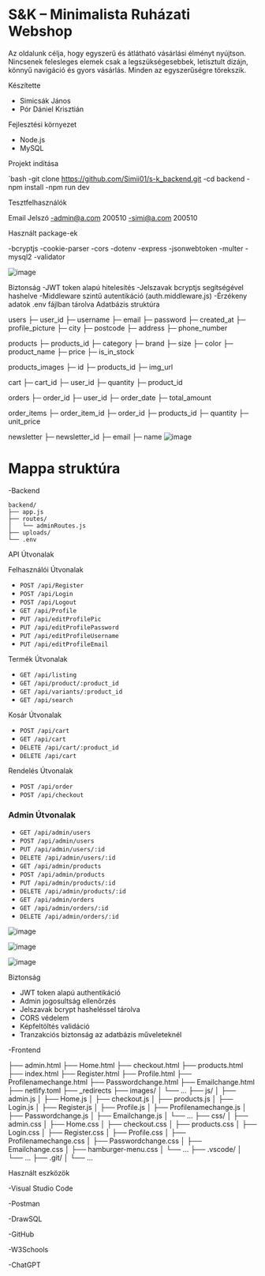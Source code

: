 # S&K – Minimalista Ruházati Webshop

Az oldalunk célja, hogy egyszerű és átlátható vásárlási élményt nyújtson. Nincsenek felesleges elemek csak a legszükségesebbek, letisztult dizájn, könnyű navigáció és gyors vásárlás. Minden az egyszerűségre törekszik.

Készítette

- Simicsák János  
- Pór Dániel Krisztián

Fejlesztési környezet

- Node.js  
- MySQL

Projekt indítása

`bash
-git clone https://github.com/Simii01/s-k_backend.git
-cd backend
-npm install
-npm run dev


Tesztfelhasználók

Email	Jelszó
-admin@a.com	200510
-simi@a.com	    200510

Használt package-ek

-bcryptjs
-cookie-parser
-cors
-dotenv
-express
-jsonwebtoken
-multer
-mysql2
-validator



![image](https://github.com/user-attachments/assets/ebd6d648-297f-4622-89ac-9fa5f5a3edbd)


Biztonság
-JWT token alapú hitelesítés
-Jelszavak bcryptjs segítségével hashelve
-Middleware szintű autentikáció (auth.middleware.js)
-Érzékeny adatok .env fájlban tárolva
Adatbázis struktúra

users
 ├─ user_id
 ├─ username
 ├─ email
 ├─ password
 ├─ created_at
 ├─ profile_picture
 ├─ city
 ├─ postcode
 ├─ address
 ├─ phone_number

products
 ├─ products_id
 ├─ category
 ├─ brand
 ├─ size
 ├─ color
 ├─ product_name
 ├─ price
 ├─ is_in_stock

products_images
 ├─ id
 ├─ products_id
 ├─ img_url

cart
 ├─ cart_id
 ├─ user_id
 ├─ quantity
 ├─ product_id

orders
 ├─ order_id
 ├─ user_id
 ├─ order_date
 ├─ total_amount

order_items
 ├─ order_item_id
 ├─ order_id
 ├─ products_id
 ├─ quantity
 ├─ unit_price

newsletter
 ├─ newsletter_id
 ├─ email
 ├─ name
![image](https://github.com/user-attachments/assets/19b6d871-3dc8-420e-b404-1de4ae063700)
 
# Mappa struktúra
-Backend

```
backend/
├── app.js
├── routes/
│   └── adminRoutes.js
├── uploads/          
└── .env            
```
API Útvonalak

Felhasználói Útvonalak
- `POST /api/Register` 
- `POST /api/Login`  
- `POST /api/Logout` 
- `GET /api/Profile`
- `PUT /api/editProfilePic`
- `PUT /api/editProfilePassword` 
- `PUT /api/editProfileUsername`
- `PUT /api/editProfileEmail`

Termék Útvonalak
- `GET /api/listing`
- `GET /api/product/:product_id`
- `GET /api/variants/:product_id`
- `GET /api/search`

Kosár Útvonalak
- `POST /api/cart`
- `GET /api/cart`
- `DELETE /api/cart/:product_id`
- `DELETE /api/cart`

Rendelés Útvonalak
- `POST /api/order`
- `POST /api/checkout`

### Admin Útvonalak
- `GET /api/admin/users`
- `POST /api/admin/users`
- `PUT /api/admin/users/:id`
- `DELETE /api/admin/users/:id`
- `GET /api/admin/products`
- `POST /api/admin/products`
- `PUT /api/admin/products/:id`
- `DELETE /api/admin/products/:id`
- `GET /api/admin/orders`
- `GET /api/admin/orders/:id`
- `DELETE /api/admin/orders/:id`

![image](https://github.com/user-attachments/assets/31800657-d5ea-4332-9368-b9957f82905d)

![image](https://github.com/user-attachments/assets/5162efe2-daba-41f3-b0c5-01e2ceb9af07)

![image](https://github.com/user-attachments/assets/ec4c2f41-292f-4f56-8e1c-996fdedd9d76)

Biztonság

- JWT token alapú authentikáció
- Admin jogosultság ellenőrzés
- Jelszavak bcrypt hasheléssel tárolva
- CORS védelem
- Képfeltöltés validáció
- Tranzakciós biztonság az adatbázis műveleteknél

-Frontend


├── admin.html
├── Home.html
├── checkout.html
├── products.html
├── index.html
├── Register.html
├── Profile.html
├── Profilenamechange.html
├── Passwordchange.html
├── Emailchange.html
├── netlify.toml
├── _redirects
├── images/
│   └── ...
├── js/
│   ├── admin.js
│   ├── Home.js
│   ├── checkout.js
│   ├── products.js
│   ├── Login.js
│   ├── Register.js
│   ├── Profile.js
│   ├── Profilenamechange.js
│   ├── Passwordchange.js
│   ├── Emailchange.js
│   └── ... 
├── css/
│   ├── admin.css
│   ├── Home.css
│   ├── checkout.css
│   ├── products.css
│   ├── Login.css
│   ├── Register.css
│   ├── Profile.css
│   ├── Profilenamechange.css
│   ├── Passwordchange.css
│   ├── Emailchange.css
│   ├── hamburger-menu.css
│   └── ... 
├── .vscode/
│   └── ... 
├── .git/
│   └── ... 

 Használt eszközök

 
-Visual Studio Code

-Postman

-DrawSQL

-GitHub

-W3Schools

-ChatGPT


